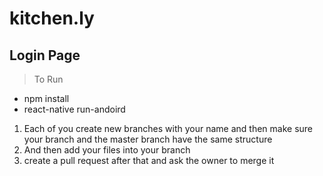 # kitchen.ly
## Login Page
> To Run
 - npm install
 - react-native run-andoird


1. Each of you create new branches with your name and then make sure your branch and the master branch have the same structure
2. And then add your files into your branch 
3. create a pull request after that and ask the owner to merge it
